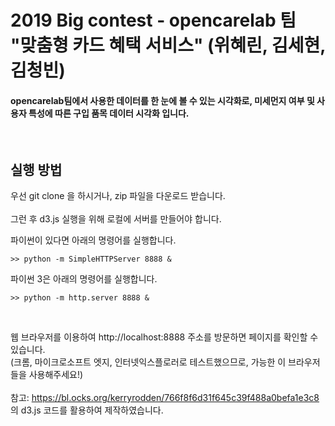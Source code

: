 <h1>2019 Big contest - opencarelab 팀 "맞춤형 카드 혜택 서비스" (위혜린, 김세현, 김청빈)</h1>
<h4>opencarelab팀에서 사용한 데이터를 한 눈에 볼 수 있는 시각화로, 미세먼지 여부 및 사용자 특성에 따른 구입 품목 데이터 시각화 입니다.</h4>
<br>

<h2>실행 방법</h2>
우선 git clone 을 하시거나, zip 파일을 다운로드 받습니다.<br><br>
그런 후 d3.js 실행을 위해 로컬에 서버를 만들어야 합니다. <br>

파이썬이 있다면 아래의 명령어를 실행합니다.

<pre><code>>> python -m SimpleHTTPServer 8888 &</code></pre>

파이썬 3은 아래의 명령어를 실행합니다.

<pre><code>>> python -m http.server 8888 &</code></pre>

<br>

웹 브라우저를 이용하여 <a>http://localhost:8888</a> 주소를 방문하면 페이지를 확인할 수 있습니다.<br>
(크롬, 마이크로소프트 엣지, 인터넷익스플로러로 테스트했으므로, 가능한 이 브라우저들을 사용해주세요!)<br><br>
참고: https://bl.ocks.org/kerryrodden/766f8f6d31f645c39f488a0befa1e3c8 의 d3.js 코드를 활용하여 제작하였습니다.
